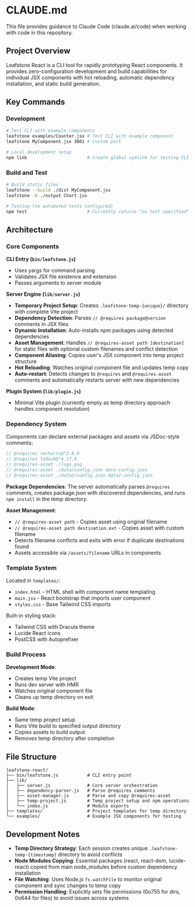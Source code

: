 # CLAUDE.md

This file provides guidance to Claude Code (claude.ai/code) when working with code in this repository.

## Project Overview

Leafstone React is a CLI tool for rapidly prototyping React components. It provides zero-configuration development and build capabilities for individual JSX components with hot reloading, automatic dependency installation, and static build generation.

## Key Commands

### Development
```bash
# Test CLI with example components
leafstone examples/Counter.jsx # Test CLI with example component
leafstone MyComponent.jsx 3001 # Custom port

# Local development setup
npm link                       # Create global symlink for testing CLI
```

### Build and Test
```bash
# Build static files
leafstone --build ./dist MyComponent.jsx
leafstone -b ./output Chart.jsx

# Testing (no automated tests configured)
npm test                       # Currently returns "no test specified" error
```

## Architecture

### Core Components

**CLI Entry (`bin/leafstone.js`)**
- Uses yargs for command parsing
- Validates JSX file existence and extension
- Passes arguments to server module

**Server Engine (`lib/server.js`)**
- **Temporary Project Setup**: Creates `.leafstone-temp-{unique}/` directory with complete Vite project
- **Dependency Detection**: Parses `// @requires package@version` comments in JSX files
- **Dynamic Installation**: Auto-installs npm packages using detected dependencies
- **Asset Management**: Handles `// @requires-asset path [destination]` for static files with optional custom filenames and conflict detection
- **Component Aliasing**: Copies user's JSX component into temp project structure
- **Hot Reloading**: Watches original component file and updates temp copy
- **Auto-restart**: Detects changes to `@requires` and `@requires-asset` comments and automatically restarts server with new dependencies

**Plugin System (`lib/plugin.js`)**
- Minimal Vite plugin (currently empty as temp directory approach handles component resolution)

### Dependency System

Components can declare external packages and assets via JSDoc-style comments:
```jsx
// @requires recharts@^2.8.0
// @requires lodash@^4.17.0
// @requires-asset ./logo.png
// @requires-asset ./data/config.json data-config.json
// @requires-asset ./data2/config.json data2-config.json
```

**Package Dependencies**: The server automatically parses `@requires` comments, creates package.json with discovered dependencies, and runs `npm install` in the temp directory.

**Asset Management**: 
- `// @requires-asset path` - Copies asset using original filename
- `// @requires-asset path destination.ext` - Copies asset with custom filename
- Detects filename conflicts and exits with error if duplicate destinations found
- Assets accessible via `/assets/filename` URLs in components

### Template System

Located in `templates/`:
- `index.html` - HTML shell with component name templating
- `main.jsx` - React bootstrap that imports user component
- `styles.css` - Base Tailwind CSS imports

Built-in styling stack:
- Tailwind CSS with Dracula theme
- Lucide React icons
- PostCSS with Autoprefixer

### Build Process

**Development Mode**: 
- Creates temp Vite project
- Runs dev server with HMR
- Watches original component file
- Cleans up temp directory on exit

**Build Mode**:
- Same temp project setup
- Runs Vite build to specified output directory
- Copies assets to build output
- Removes temp directory after completion

## File Structure

```
leafstone-react/
├── bin/leafstone.js           # CLI entry point
├── lib/
│   ├── server.js              # Core server orchestration
│   ├── dependency-parser.js   # Parse @requires comments
│   ├── asset-manager.js       # Parse and copy @requires-asset
│   ├── temp-project.js        # Temp project setup and npm operations
│   └── index.js               # Module exports
├── templates/                 # Project templates for temp directory
└── examples/                  # Example JSX components for testing
```

## Development Notes

- **Temp Directory Strategy**: Each session creates unique `.leafstone-temp-{timestamp}` directory to avoid conflicts
- **Node Modules Copying**: Essential packages (react, react-dom, lucide-react) copied from main node_modules before custom dependency installation
- **File Watching**: Uses Node.js `fs.watchFile` to monitor original component and sync changes to temp copy
- **Permission Handling**: Explicitly sets file permissions (0o755 for dirs, 0o644 for files) to avoid issues across systems
